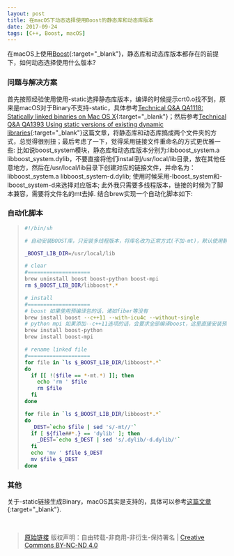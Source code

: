 ```yaml
---
layout: post
title: 在macOS下动态选择使用Boost的静态库和动态库版本
date: 2017-09-24
tags: [C++, Boost, macOS]
---
```


在macOS上使用[Boost](http://www.boost.org){:target="_blank"}，静态库和动态库版本都存在的前提下，如何动态选择使用什么版本?

### 问题与解决方案 ###

首先按照经验使用使用-static选择静态库版本，编译的时候提示crt0.o找不到，原来是macOS对于Binary不支持-static，具体参考[Technical Q&A QA1118: Statically linked binaries on Mac OS X](https://developer.apple.com/library/content/qa/qa1118/_index.html){:target="_blank"}；然后参考[Technical Q&A QA1393 Using static versions of existing dynamic libraries](https://developer.apple.com/library/content/qa/qa1393/_index.html){:target="_blank"}这篇文章，将静态库和动态库搞成两个文件夹的方式，总觉得很别扭；最后考虑了一下，觉得采用链接文件重命名的方式更优雅一些: 比如说boost_system模块，静态库和动态库版本分别为:libboost_system.a libboost_system.dylib，不要直接将他们install到/usr/local/lib目录，放在其他任意地方，然后在/usr/local/lib目录下创建对应的链接文件，并命名为：libboost_system.a libboost_system-d.dylib; 使用时候采用-lboost_system和-lboost_system-d来选择对应版本; 此外我只需要多线程版本，链接的时候为了脚本兼容，需要将文件名的mt去掉. 结合brew实现一个自动化脚本如下:

### 自动化脚本 ###

> ```bash
> #!/bin/sh
>
> # 自动安装BOOST库，只安装多线程版本，将库名改为正常方式(不加-mt)，默认使用静态库版本，使用动态库版本-d
>
> _BOOST_LIB_DIR=/usr/local/lib
>
> # clear
> #====================
> brew uninstall boost boost-python boost-mpi
> rm $_BOOST_LIB_DIR/libboost*.*
>
> # install
> #====================
> # boost 如果使用预编译包的话，诸如fiber等没有
> brew install boost --c++11 --with-icu4c --without-single
> # python mpi 如果添加--c++11选项的话，会要求全部编译boost，这里直接安装预编译包
> brew install boost-python
> brew install boost-mpi
>
> # rename linked file
> #====================
> for file in `ls $_BOOST_LIB_DIR/libboost*.*`
> do
>   if [[ !($file == *-mt.*) ]]; then
>     echo 'rm ' $file
>     rm $file
>   fi
> done
>
> for file in `ls $_BOOST_LIB_DIR/libboost*.*`
> do
>   _DEST=`echo $file | sed 's/-mt//'`
>   if [ ${file##*.} == 'dylib' ]; then
>     _DEST=`echo $_DEST | sed 's/.dylib/-d.dylib/'`
>   fi
>   echo 'mv ' $file $_DEST
>   mv $file $_DEST
> done
>
> ```

### 其他 ###

关于-static链接生成Binary，macOS其实是支持的，具体可以参考[这篇文章](https://oao.moe/archives/937/#fn:1){:target="_blank"}.

<br/>

> [原始链接]({{page.url}}) 版权声明：自由转载-非商用-非衍生-保持署名 \| [Creative Commons BY-NC-ND 4.0](http://creativecommons.org/licenses/by-nc-nd/4.0/deed.zh)
